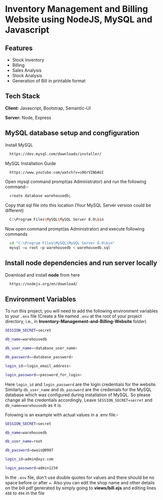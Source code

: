 
# Inventory Management and Billing Website using NodeJS, MySQL and Javascript 





  



  
## Features

- Stock Inventory
- Billing
- Sales Analysis
- Stock Analysis
- Generation of Bill in printable format

  
## Tech Stack

**Client:** Javascript, Bootstrap, Semantic-UI

**Server:** Node, Express

## MySQL database setup and congfiguration

Install MySQL

```bash
  https://dev.mysql.com/downloads/installer/
```

MySQL Installation Guide

```bash
  https://www.youtube.com/watch?v=u96rVINbAUI
```


Open mysql command prompt(as Administrator) and run the following command:-

```bash
  create database warehousedb;
```

Copy that sql file into this location (Your MySQL Server version could be different)
```bash
  C:\Program Files\MySQL\MySQL Server 8.0\bin
```

Now open command prompt(as Administrator) and execute following commands
```bash
  cd "C:\Program Files\MySQL\MySQL Server 8.0\bin"
  mysql –u root –p warehousedb < warehousedb.sql
```
  
## Install node dependencies and run server locally

Download and install **node** from here
```bash
  https://nodejs.org/en/download/
```




  
## Environment Variables

To run this project, you will need to add the following environment variables to your `.env` file (Create a file named `.env` at the root of your project directory, i.e., in **Inventory-Management-and-Billing-Website** folder)

```bash
SESSION_SECRET=secret

db_name=warehousedb

db_user_name=<database_user_name>

db_password=<database_password>

login_id=<login_email_address>

login_password=<password_for_login>
```


Here `login_id` and `login_password` are the login credentials for the website. Similarly `db_user_name` and `db_password` are the credenials for the MySQL database which was configured during installation of MySQL. So please change all the credentials accordingly. 
Leave `SESSION_SECRET=secret` and `db_name=warehousedb` as it is.

Folowing is an example with actual values in a .env file:-

```bash
SESSION_SECRET=secret

db_name=warehousedb

db_user_name=root

db_password=owais@0987

login_id=admin@xyz.com

login_password=admin1234
```
  
In the `.env` file, don't use double quotes for values and there should be no space before or after `=`. Also you can edit the shop name and other details on the bill pdf generated by simply going to **views/bill.ejs** and editing lines `488` to `494` in the file

  
